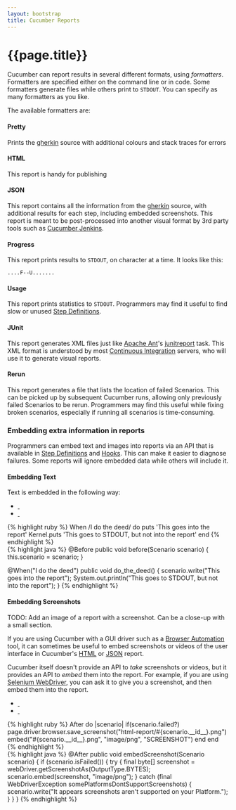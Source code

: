 ```yaml
---
layout: bootstrap
title: Cucumber Reports
---
```

# {{page.title}}

Cucumber can report results in several different formats, using _formatters_. Formatters are specified either on the command line or in code. Some formatters generate files while others print to `STDOUT`. You can specify as many formatters as you like.

The available formatters are:

#### Pretty

Prints the [gherkin](/gherkin.html) source with additional colours and stack traces for errors

#### HTML

This report is handy for publishing

#### JSON

This report contains all the information from the [gherkin](/gherkin.html) source, with additional results for each step, including embedded screenshots. This report is meant to be post-processed into another visual format by 3rd party tools such as [Cucumber Jenkins](https://github.com/masterthought/jenkins-cucumber-jvm-reports-plugin).

#### Progress

This report prints results to `STDOUT`, on character at a time. It looks like this:

<pre><code>....F--U.......</code></pre>

#### Usage

This report prints statistics to `STDOUT`. Programmers may find it useful to find slow or unused [Step Definitions](/step-definitions.html).

#### JUnit

This report generates XML files just like [Apache Ant](http://ant.apache.org/)'s [junitreport](https://ant.apache.org/manual/Tasks/junitreport.html) task. This XML format is understood by most [Continuous Integration](http://en.wikipedia.org/wiki/Continuous_integration) servers, who will use it to generate visual reports.

#### Rerun

This report generates a file that lists the location of failed Scenarios. This can be picked up by subsequent Cucumber runs, allowing only previously failed Scenarios to be rerun. Programmers may find this useful while fixing broken scenarios, especially if running all scenarios is time-consuming.

### Embedding extra information in reports

Programmers can embed text and images into reports via an API that is available in [Step Definitions](/step-definitions.html) and [Hooks](/hooks.html). This can make it easier to diagnose failures. Some reports will ignore embedded data while others will include it.

#### Embedding Text

Text is embedded in the following way:

<ul class="nav nav-tabs">
  <li><a href="#text-ruby" data-toggle="tab" class="ruby"><div>&nbsp;</div></a></li>
  <li><a href="#text-java" data-toggle="tab" class="java"><div>&nbsp;</div></a></li>
</ul>

<div class="tab-content">
  <div class="tab-pane" id="text-ruby">
{% highlight ruby %}
When /I do the deed/ do
  puts 'This goes into the report'
  Kernel.puts 'This goes to STDOUT, but not into the report'
end
{% endhighlight %}
  </div>

  <div class="tab-pane" id="text-java">
{% highlight java %}
@Before
public void before(Scenario scenario) {
    this.scenario = scenario;
}

@When("I do the deed")
public void do_the_deed() {
    scenario.write("This goes into the report");
    System.out.println("This goes to STDOUT, but not into the report");
}
{% endhighlight %}
  </div>
</div>

#### Embedding Screenshots

TODO: Add an image of a report with a screenshot. Can be a close-up with a small section.

If you are using Cucumber with a GUI driver such as a [Browser Automation](/browser-automation.html) tool,
it can sometimes be useful to embed screenshots or videos of the user interface in Cucumber's [HTML](/reports.html#html) or [JSON](/reports.html#json) report.

Cucumber itself doesn't provide an API to _take_ screenshots or videos, but it provides an API to _embed_ them
into the report. For example, if you are using [Selenium WebDriver](http://seleniumhq.org/projects/webdriver/), 
you can ask it to give you a screenshot, and then embed them into the report.

<ul class="nav nav-tabs">
  <li><a href="#screenshots-ruby" data-toggle="tab" class="ruby"><div>&nbsp;</div></a></li>
  <li><a href="#screenshots-java" data-toggle="tab" class="java"><div>&nbsp;</div></a></li>
</ul>

<div class="tab-content">
  <div class="tab-pane" id="screenshots-ruby">
{% highlight ruby %}
After do |scenario|
  if(scenario.failed?)
    page.driver.browser.save_screenshot("html-report/#{scenario.__id__}.png")
    embed("#{scenario.__id__}.png", "image/png", "SCREENSHOT")
  end
end
{% endhighlight %}
  </div>
  <div class="tab-pane" id="screenshots-java">
{% highlight java %}
@After
public void embedScreenshot(Scenario scenario) {
	if (scenario.isFailed()) {
		try {
				final byte[] screenshot = webDriver.getScreenshotAs(OutputType.BYTES);
			scenario.embed(screenshot, "image/png");
		} catch (final WebDriverException somePlatformsDontSupportScreenshots) {
			scenario.write("It appears screenshots aren't supported on your Platform.");
		}
	}
}
{% endhighlight %}
  </div>
</div>
